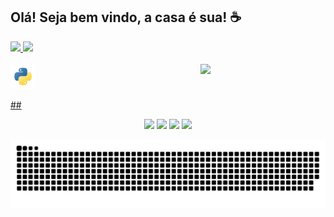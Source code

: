 ## Olá! Seja bem vindo, a casa é sua! ☕ 
 
<div>
  <a href="https://github.com/Akyllesbarros">
  <img height="180em" src="https://github-readme-stats.vercel.app/api?username=Akyllesbarros&show_icons=true&theme=gotham&include_all_commits=true&count_private=true"/>
  <img height="180em" src="https://github-readme-stats.vercel.app/api/top-langs/?username=Akyllesbarros&langs_count=16&theme=gotham"/>
</div>
<div style="display: inline_block"><br>
  <img align="center" height="40" width='40' src="https://raw.githubusercontent.com/github/explore/5c058a388828bb5fde0bcafd4bc867b5bb3f26f3/topics/python/python.png">
  <img align=right src='https://media.tenor.com/images/73b121d0abbc19c03d09cdc7a2ef5da4/tenor.gif' width='200px'></img>
</div>
 <br>
 ##
<div  align="center"> 

  <a href="https://www.instagram.com/akyllesbarros/" target="_blank"><img src="https://img.shields.io/badge/-Instagram-%23E4405F?style=for-the-badge&logo=instagram&logoColor=white" target="_blank"></a>
  <a href="https://www.linkedin.com/in/akylles-barros-699922107/" target="_blank"><img src="https://img.shields.io/badge/-LinkedIn-%230077B5?style=for-the-badge&logo=linkedin&logoColor=white" target="_blank"></a> 
  <a href = "mailto:akylles.f.barros@hotmail.com"><img src="https://img.shields.io/badge/Microsoft_Outlook-0078D4?style=for-the-badge&logo=microsoft-outlook&logoColor=white" target="_blank"></a>
  <a href = "https://codepen.io/Akyllesbarros"><img src="https://img.shields.io/badge/Codepen-000000?style=for-the-badge&logo=codepen&logoColor=white" target="_blank"></a>
 
  ![Snake animation](https://github.com/Akyllesbarros/Akyllesbarros/blob/output/github-contribution-grid-snake.svg)
 
</div>
 
